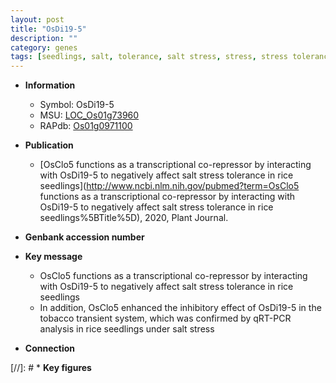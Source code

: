```yaml
---
layout: post
title: "OsDi19-5"
description: ""
category: genes
tags: [seedlings, salt, tolerance, salt stress, stress, stress tolerance]
---
```


* **Information**  
    + Symbol: OsDi19-5  
    + MSU: [LOC_Os01g73960](http://rice.uga.edu/cgi-bin/ORF_infopage.cgi?orf=LOC_Os01g73960)  
    + RAPdb: [Os01g0971100](https://rapdb.dna.affrc.go.jp/locus/?name=Os01g0971100)  

* **Publication**  
    + [OsClo5 functions as a transcriptional co-repressor by interacting with OsDi19-5 to negatively affect salt stress tolerance in rice seedlings](http://www.ncbi.nlm.nih.gov/pubmed?term=OsClo5 functions as a transcriptional co-repressor by interacting with OsDi19-5 to negatively affect salt stress tolerance in rice seedlings%5BTitle%5D), 2020, Plant Journal.

* **Genbank accession number**  

* **Key message**  
    + OsClo5 functions as a transcriptional co-repressor by interacting with OsDi19-5 to negatively affect salt stress tolerance in rice seedlings
    + In addition, OsClo5 enhanced the inhibitory effect of OsDi19-5 in the tobacco transient system, which was confirmed by qRT-PCR analysis in rice seedlings under salt stress

* **Connection**  

[//]: # * **Key figures**  


